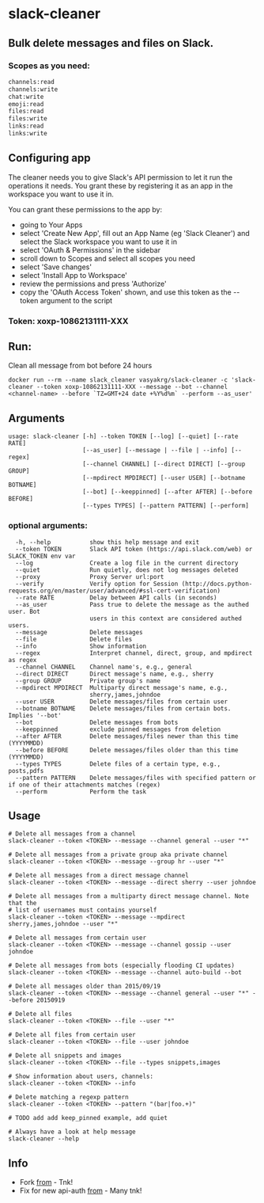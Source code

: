 # slack-cleaner

## Bulk delete messages and files on Slack.

### Scopes as you need:

```bash
channels:read
channels:write
chat:write
emoji:read
files:read
files:write
links:read
links:write
```

## Configuring app

The cleaner needs you to give Slack's API permission to let it run the operations it needs. You grant these by registering it as an app in the workspace you want to use it in.

You can grant these permissions to the app by:

- going to Your Apps
- select 'Create New App', fill out an App Name (eg 'Slack Cleaner') and select the Slack workspace you want to use it in
- select 'OAuth & Permissions' in the sidebar
- scroll down to Scopes and select all scopes you need
- select 'Save changes'
- select 'Install App to Workspace'
- review the permissions and press 'Authorize'
- copy the 'OAuth Access Token' shown, and use this token as the --token argument to the script

### Token: xoxp-10862131111-XXX

## Run:

Clean all message from bot before 24 hours

```
docker run --rm --name slack_cleaner vasyakrg/slack-cleaner -c 'slack-cleaner --token xoxp-10862131111-XXX --message --bot --channel <channel-name> --before `TZ=GMT+24 date +%Y%d%m` --perform --as_user'
```

## Arguments
```
usage: slack-cleaner [-h] --token TOKEN [--log] [--quiet] [--rate RATE]
                     [--as_user] [--message | --file | --info] [--regex]
                     [--channel CHANNEL] [--direct DIRECT] [--group GROUP]
                     [--mpdirect MPDIRECT] [--user USER] [--botname BOTNAME]
                     [--bot] [--keeppinned] [--after AFTER] [--before BEFORE]
                     [--types TYPES] [--pattern PATTERN] [--perform]
```
### optional arguments:
```
  -h, --help           show this help message and exit
  --token TOKEN        Slack API token (https://api.slack.com/web) or SLACK_TOKEN env var
  --log                Create a log file in the current directory
  --quiet              Run quietly, does not log messages deleted
  --proxy              Proxy Server url:port
  --verify             Verify option for Session (http://docs.python-requests.org/en/master/user/advanced/#ssl-cert-verification)
  --rate RATE          Delay between API calls (in seconds)
  --as_user            Pass true to delete the message as the authed user. Bot
                       users in this context are considered authed users.
  --message            Delete messages
  --file               Delete files
  --info               Show information
  --regex              Interpret channel, direct, group, and mpdirect as regex
  --channel CHANNEL    Channel name's, e.g., general
  --direct DIRECT      Direct message's name, e.g., sherry
  --group GROUP        Private group's name
  --mpdirect MPDIRECT  Multiparty direct message's name, e.g.,
                       sherry,james,johndoe
  --user USER          Delete messages/files from certain user
  --botname BOTNAME    Delete messages/files from certain bots. Implies '--bot'
  --bot                Delete messages from bots
  --keeppinned         exclude pinned messages from deletion
  --after AFTER        Delete messages/files newer than this time (YYYYMMDD)
  --before BEFORE      Delete messages/files older than this time (YYYYMMDD)
  --types TYPES        Delete files of a certain type, e.g., posts,pdfs
  --pattern PATTERN    Delete messages/files with specified pattern or if one of their attachments matches (regex)
  --perform            Perform the task
```

## Usage
```
# Delete all messages from a channel
slack-cleaner --token <TOKEN> --message --channel general --user "*"

# Delete all messages from a private group aka private channel
slack-cleaner --token <TOKEN> --message --group hr --user "*"

# Delete all messages from a direct message channel
slack-cleaner --token <TOKEN> --message --direct sherry --user johndoe

# Delete all messages from a multiparty direct message channel. Note that the
# list of usernames must contains yourself
slack-cleaner --token <TOKEN> --message --mpdirect sherry,james,johndoe --user "*"

# Delete all messages from certain user
slack-cleaner --token <TOKEN> --message --channel gossip --user johndoe

# Delete all messages from bots (especially flooding CI updates)
slack-cleaner --token <TOKEN> --message --channel auto-build --bot

# Delete all messages older than 2015/09/19
slack-cleaner --token <TOKEN> --message --channel general --user "*" --before 20150919

# Delete all files
slack-cleaner --token <TOKEN> --file --user "*"

# Delete all files from certain user
slack-cleaner --token <TOKEN> --file --user johndoe

# Delete all snippets and images
slack-cleaner --token <TOKEN> --file --types snippets,images

# Show information about users, channels:
slack-cleaner --token <TOKEN> --info

# Delete matching a regexp pattern
slack-cleaner --token <TOKEN> --pattern "(bar|foo.+)"

# TODO add add keep_pinned example, add quiet

# Always have a look at help message
slack-cleaner --help
```

## Info

- Fork [from](https://github.com/sgratzl/slack-cleaner) - Tnk!
- Fix for new api-auth [from](https://github.com/ismith/slacker/commit/8ff928c59ec77b047b7270d96936e3df7e2bc4fb) - Many tnk!
